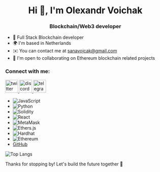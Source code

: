 <h1 align="center">Hi 👋, I'm Olexandr Voichak</h1>
<h3 align="center">Blockchain/Web3 developer</h3>

- 🚀 Full Stack Blockchain developer
- 🌍 I'm based in Netherlands
- ✉️ You can contact me at sanavojcak@gmail.com
- 🤝 I'm open to collaborating on Ethereum blockchain related projects

<h3 align="left">Connect with me:</h3>
<p align="left">
  <a href="https://twitter.com/your_twitter_handle" target="_blank" rel="noreferrer"> <img src="https://www.vectorlogo.zone/logos/twitter/twitter-icon.svg" alt="twitter" width="40" height="40"/> </a>
  <a href="https://discordapp.com/users/your_discord_user_id" target="_blank" rel="noreferrer"> <img src="https://www.vectorlogo.zone/logos/discordapp/discordapp-icon.svg" alt="discord" width="40" height="40"/> </a>
  <a href="https://t.me/your_telegram_username" target="_blank" rel="noreferrer"> <img src="https://www.vectorlogo.zone/logos/telegram/telegram-icon.svg" alt="telegram" width="40" height="40"/> </a>
</p>


- ![JavaScript](https://img.shields.io/badge/-JavaScript-F7DF1E?style=flat-square&logo=javascript&logoColor=white)
- ![Python](https://img.shields.io/badge/-Python-3776AB?style=flat-square&logo=python&logoColor=white)
- ![Solidity](https://img.shields.io/badge/-Solidity-363636?style=flat-square&logo=solidity&logoColor=white)
- ![React](https://img.shields.io/badge/-React-61DAFB?style=flat-square&logo=react&logoColor=white)
- ![MetaMask](https://img.shields.io/badge/-MetaMask-E2761B?style=flat-square&logo=metamask&logoColor=white)
- ![Ethers.js](https://img.shields.io/badge/-Ethers.js-3498DB?style=flat-square&logo=ethereum&logoColor=white)
- ![Hardhat](https://img.shields.io/badge/-Hardhat-3E1F3D?style=flat-square&logo=hardhat&logoColor=white)
- ![Ethereum](https://img.shields.io/badge/-Ethereum-3C3C3D?style=flat-square&logo=ethereum&logoColor=white)
- [GitHub](https://img.shields.io/badge/-GitHub-181717?style=flat-square&logo=github&logoColor=white)

![Top Langs](https://github-readme-stats.vercel.app/api/top-langs/?username=myusername&theme=tokyonight)

Thanks for stopping by! Let's build the future together 🚀


